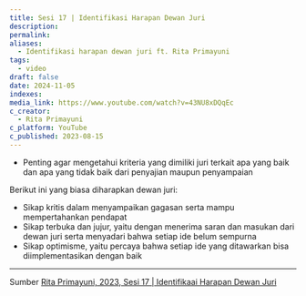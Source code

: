 ```yaml
---
title: Sesi 17 | Identifikasi Harapan Dewan Juri
description: 
permalink: 
aliases:
  - Identifikasi harapan dewan juri ft. Rita Primayuni
tags:
  - video
draft: false
date: 2024-11-05
indexes: 
media_link: https://www.youtube.com/watch?v=43NU8xDQqEc
c_creator:
  - Rita Primayuni
c_platform: YouTube
c_published: 2023-08-15
---
```

- Penting agar mengetahui kriteria yang dimiliki juri terkait apa yang baik dan apa yang tidak baik dari penyajian maupun penyampaian

Berikut ini yang biasa diharapkan dewan juri:
- Sikap kritis dalam menyampaikan gagasan serta mampu mempertahankan pendapat
- Sikap terbuka dan jujur, yaitu dengan menerima saran dan masukan dari dewan juri serta menyadari bahwa setiap ide belum sempurna
- Sikap optimisme, yaitu percaya bahwa setiap ide yang ditawarkan bisa diimplementasikan dengan baik



---
Sumber [Rita Primayuni, 2023, Sesi 17 | Identifikaai Harapan Dewan Juri](https://www.youtube.com/watch?v=43NU8xDQqEc)